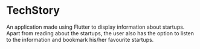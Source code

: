 # TechStory

An application made using Flutter to display information about startups. Apart from reading about the startups, the user also has the option to listen to the information and bookmark his/her favourite startups.

